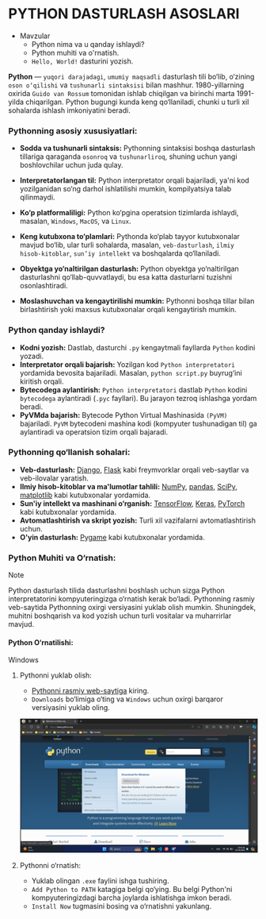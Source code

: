 # PYTHON DASTURLASH ASOSLARI

- Mavzular
    - Python nima va u qanday ishlaydi?
    - Python muhiti va o'rnatish.
    - `Hello, World!` dasturini yozish.

**Python** — `yuqori darajadagi`, `umumiy maqsadli` dasturlash tili bo‘lib, o‘zining `oson o‘qilishi` va `tushunarli sintaksisi` bilan mashhur. 1980-yillarning oxirida `Guido van Rossum` tomonidan ishlab chiqilgan va birinchi marta 1991-yilda chiqarilgan. Python bugungi kunda keng qo‘llaniladi, chunki u turli xil sohalarda ishlash imkoniyatini beradi.

### Pythonning asosiy xususiyatlari:
- **Sodda va tushunarli sintaksis:** Pythonning sintaksisi boshqa dasturlash tillariga qaraganda `osonroq` va `tushunarliroq`, shuning uchun yangi boshlovchilar uchun juda qulay.

- **Interpretatorlangan til:** Python interpretator orqali bajariladi, ya'ni kod yozilganidan so‘ng darhol ishlatilishi mumkin, kompilyatsiya talab qilinmaydi.

- **Ko‘p platformaliligi:** Python ko‘pgina operatsion tizimlarda ishlaydi, masalan, `Windows`, `MacOS`, va `Linux`.

- **Keng kutubxona to‘plamlari:** Pythonda ko‘plab tayyor kutubxonalar mavjud bo‘lib, ular turli sohalarda, masalan, `veb-dasturlash`, `ilmiy hisob-kitoblar`, `sun’iy intellekt` va boshqalarda qo‘llaniladi.

- **Obyektga yo‘naltirilgan dasturlash:** Python obyektga yo‘naltirilgan dasturlashni qo‘llab-quvvatlaydi, bu esa katta dasturlarni tuzishni osonlashtiradi.

- **Moslashuvchan va kengaytirilishi mumkin:** Pythonni boshqa tillar bilan birlashtirish yoki maxsus kutubxonalar orqali kengaytirish mumkin.


### Python qanday ishlaydi?

- **Kodni yozish:** Dastlab, dasturchi `.py` kengaytmali fayllarda `Python` kodini yozadi.
- **Interpretator orqali bajarish:** Yozilgan kod `Python interpretatori` yordamida bevosita bajariladi. Masalan, `python script.py` buyrug‘ini kiritish orqali.
- **Bytecodega aylantirish:** `Python interpretatori` dastlab `Python` kodini `bytecodega` aylantiradi (`.pyc` fayllari). Bu jarayon tezroq ishlashga yordam beradi.
- **PyVMda bajarish:** Bytecode Python Virtual Mashinasida `(PyVM)` bajariladi. `PyVM` bytecodeni mashina kodi (kompyuter tushunadigan til) ga aylantiradi va operatsion tizim orqali bajaradi.


### Pythonning qo‘llanish sohalari:

- **Veb-dasturlash:** [Django](https://www.djangoproject.com/), [Flask](https://flask.palletsprojects.com/en/3.0.x/) kabi freymvorklar orqali veb-saytlar va veb-ilovalar yaratish.
- **Ilmiy hisob-kitoblar va ma'lumotlar tahlili:** [NumPy](https://numpy.org/), [pandas](https://pandas.pydata.org/), [SciPy](https://scipy.org/), [matplotlib](https://matplotlib.org/) kabi kutubxonalar yordamida.
- **Sun'iy intellekt va mashinani o‘rganish:** [TensorFlow](https://www.tensorflow.org/), [Keras](https://keras.io/), [PyTorch](https://pytorch.org/) kabi kutubxonalar yordamida.
- **Avtomatlashtirish va skript yozish:** Turli xil vazifalarni avtomatlashtirish uchun.
- **O'yin dasturlash:** [Pygame](https://www.pygame.org/news) kabi kutubxonalar yordamida.


### Python Muhiti va O‘rnatish:
>[!NOTE]
> Python dasturlash tilida dasturlashni boshlash uchun sizga Python interpretatorini kompyuteringizga o‘rnatish kerak bo‘ladi. Pythonning rasmiy veb-saytida Pythonning oxirgi versiyasini yuklab olish mumkin. Shuningdek, muhitni boshqarish va kod yozish uchun turli vositalar va muharrirlar mavjud.

#### Python O‘rnatilishi:
Windows
1. Pythonni yuklab olish:
    - [Pythonni rasmiy web-saytiga](https://www.python.org/) kiring.
    - `Downloads` bo‘limiga o‘ting va `Windows` uchun oxirgi barqaror versiyasini yuklab oling.

    ![alt text](image.png)

2. Pythonni o‘rnatish:
    - Yuklab olingan `.exe` faylini ishga tushiring.
    - `Add Python to PATH` katagiga belgi qo‘ying. Bu belgi Python'ni kompyuteringizdagi barcha joylarda ishlatishga imkon beradi.
    - `Install Now` tugmasini bosing va o‘rnatishni yakunlang.